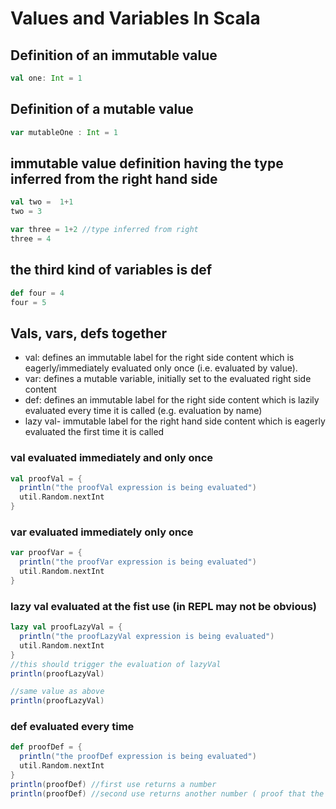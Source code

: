 # Values and Variables In Scala

## Definition of an immutable value
```scala mdoc
val one: Int = 1
```

## Definition of a mutable value
```scala mdoc
var mutableOne : Int = 1
```

## immutable value definition having the type inferred from the right hand side
```scala mdoc:fail
val two =  1+1
two = 3

var three = 1+2 //type inferred from right
three = 4
```

## the third kind of variables is def
```scala mdoc:fail
def four = 4
four = 5
```

## Vals, vars, defs together
* val: defines an immutable label for the right side content which is eagerly/immediately evaluated only once (i.e. evaluated by value).
* var: defines a mutable variable, initially set to the evaluated right side content
* def: defines an immutable label for the right side content which is lazily evaluated every time it is called (e.g. evaluation by name)
* lazy val- immutable label for the right hand side content which is eagerly evaluated the first time it is called

### val evaluated immediately and only once
```scala mdoc
val proofVal = {
  println("the proofVal expression is being evaluated")
  util.Random.nextInt
}
```
### var evaluated immediately only once
```scala mdoc
var proofVar = {
  println("the proofVar expression is being evaluated")
  util.Random.nextInt
}
```

### lazy val evaluated at the fist use (in REPL may not be obvious)
```scala mdoc
lazy val proofLazyVal = {
  println("the proofLazyVal expression is being evaluated")
  util.Random.nextInt
}
//this should trigger the evaluation of lazyVal
println(proofLazyVal) 

//same value as above
println(proofLazyVal) 
```

### def evaluated every time

```scala mdoc
def proofDef = {
  println("the proofDef expression is being evaluated")
  util.Random.nextInt
}
println(proofDef) //first use returns a number
println(proofDef) //second use returns another number ( proof that the expression is evaluated every time)
```


